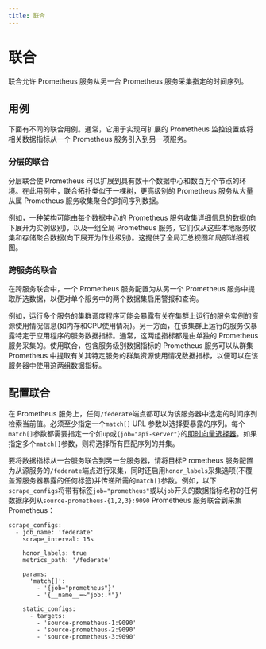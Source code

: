 ```yaml
---
title: 联合
---
```


# 联合

联合允许 Prometheus 服务从另一台 Prometheus 服务采集指定的时间序列。

## 用例 <a id="use-cases"></a>

下面有不同的联合用例。通常，它用于实现可扩展的 Prometheus 监控设置或将相关数据指标从一个 Prometheus 服务引入到另一项服务。

### 分层的联合 <a id="hierarchical-federation"></a>

分层联合使 Prometheus 可以扩展到具有数十个数据中心和数百万个节点的环境。在此用例中，联合拓扑类似于一棵树，更高级别的 Prometheus 服务从大量从属 Prometheus 服务收集聚合的时间序列数据。

例如，一种架构可能由每个数据中心的 Prometheus 服务收集详细信息的数据\(向下展开为实例级别\)，以及一组全局 Prometheus 服务，它们仅从这些本地服务收集和存储聚合数据\(向下展开为作业级别\)。这提供了全局汇总视图和局部详细视图。

### 跨服务的联合 <a id="cross-service-federation"></a>

在跨服务联合中，一个 Prometheus 服务配置为从另一个 Prometheus 服务中提取所选数据，以便对单个服务中的两个数据集启用警报和查询。

例如，运行多个服务的集群调度程序可能会暴露有关在集群上运行的服务实例的资源使用情况信息\(如内存和CPU使用情况\)。另一方面，在该集群上运行的服务仅暴露特定于应用程序的服务数据指标。通常，这两组指标都是由单独的 Prometheus 服务采集的。使用联合，包含服务级别数据指标的 Prometheus 服务可以从群集 Prometheus 中提取有关其特定服务的群集资源使用情况数据指标，以便可以在该服务器中使用这两组数据指标。

## 配置联合 <a id="configuring-federation"></a>

在 Prometheus 服务上，任何`/federate`端点都可以为该服务器中选定的时间序列检索当前值。必须至少指定一个`match[]` URL 参数以选择要暴露的序列。每个`match[]`参数都需要指定一个如`up`或`{job="api-server"}`的[即时向量选择器](querying/basics.md#instant-vector-selectors)。如果指定多个`match[]`参数，则将选择所有匹配序列的并集。

要将数据指标从一台服务联合到另一台服务器，请将目标P rometheus 服务配置为从源服务的`/federate`端点进行采集，同时还启用`honor_labels`采集选项\(不覆盖源服务器暴露的任何标签\)并传递所需的`match[]`参数。例如，以下`scrape_configs`将带有标签`job="prometheus"`或以`job`开头的数据指标名称的任何数据序列从`source-prometheus-{1,2,3}:9090` Prometheus 服务联合到采集 Prometheus：

```text
scrape_configs:
  - job_name: 'federate'
    scrape_interval: 15s

    honor_labels: true
    metrics_path: '/federate'

    params:
      'match[]':
        - '{job="prometheus"}'
        - '{__name__=~"job:.*"}'

    static_configs:
      - targets:
        - 'source-prometheus-1:9090'
        - 'source-prometheus-2:9090'
        - 'source-prometheus-3:9090'
```

